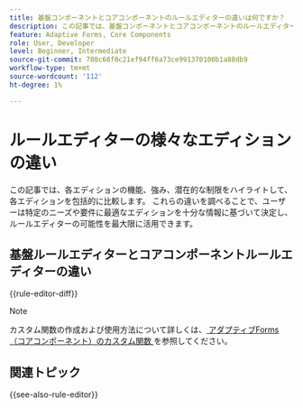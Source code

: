 ```yaml
---
title: 基盤コンポーネントとコアコンポーネントのルールエディターの違いは何ですか？
description: この記事では、基盤コンポーネントとコアコンポーネントのルールエディターの違いについて説明します
feature: Adaptive Forms, Core Components
role: User, Developer
level: Beginner, Intermediate
source-git-commit: 780c68f0c21ef94ff6a73ce991370100b1a88db9
workflow-type: tm+mt
source-wordcount: '112'
ht-degree: 1%

---
```


# ルールエディターの様々なエディションの違い

この記事では、各エディションの機能、強み、潜在的な制限をハイライトして、各エディションを包括的に比較します。 これらの違いを調べることで、ユーザーは特定のニーズや要件に最適なエディションを十分な情報に基づいて決定し、ルールエディターの可能性を最大限に活用できます。

## 基盤ルールエディターとコアコンポーネントルールエディターの違い

{{rule-editor-diff}}

>[!NOTE]
>
> カスタム関数の作成および使用方法について詳しくは、[ アダプティブForms（コアコンポーネント）のカスタム関数 ](/help/forms/create-and-use-custom-functions.md) を参照してください。


## 関連トピック

{{see-also-rule-editor}}

